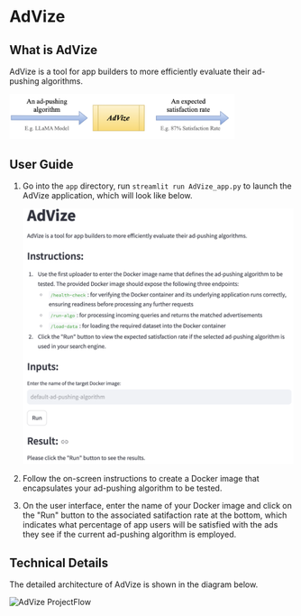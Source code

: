 # AdVize

## What is AdVize

AdVize is a tool for app builders to more efficiently evaluate their ad-pushing algorithms.

<img src="./assets/AdVize_usage.png" alt="AdVize Usage" width="400"/>

## User Guide

1. Go into the `app` directory, run `streamlit run AdVize_app.py` to launch the AdVize application, which will look like below.

    <img src="./assets/AdVize_UI.png" alt="AdVize UI" width="500"/>
    
2. Follow the on-screen instructions to create a Docker image that encapsulates your ad-pushing algorithm to be tested.

3. On the user interface, enter the name of your Docker image and click on the "Run" button to the associated satifaction rate at the bottom, which indicates what percentage of app users will be satisfied with the ads they see if the current ad-pushing algorithm is employed.

## Technical Details

The detailed architecture of AdVize is shown in the diagram below.

<img src="./assets/AdVize_ProjectFlow.png" alt="AdVize ProjectFlow" width="900"/>